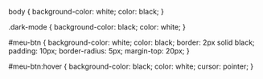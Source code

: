 body {
    background-color: white;
    color: black;
  }
  
  .dark-mode {
    background-color: black;
    color: white;
  }
  
  #meu-btn {
    background-color: white;
    color: black;
    border: 2px solid black;
    padding: 10px;
    border-radius: 5px;
    margin-top: 20px;
  }
  
  #meu-btn:hover {
    background-color: black;
    color: white;
    cursor: pointer;
  }
